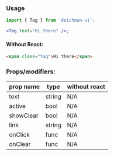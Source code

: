 ### Usage

```jsx
import { Tag } from 'deichman-ui';

<Tag text="Hi there" />;
```

#### Without React:

```html
<span class="tag">Hi there</span>
```

### Props/modifiers:

| prop name | type   | without react |
| --------- | ------ | ------------- |
| text      | string | N/A           |
| active    | bool   | N/A           |
| showClear | bool   | N/A           |
| link      | string | N/A           |
| onClick   | func   | N/A           |
| onClear   | func   | N/A           |
